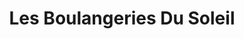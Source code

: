 ---
title: "Les Boulangeries Du Soleil"
url: /draguignan/les-boulangeries-du-soleil/
shop: Bäckerei
---